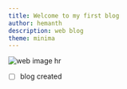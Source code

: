 ```yaml
---
title: Welcome to my first blog
author: hemanth
description: web blog
theme: minima
---
```

![web image hr](https://www.google.com/url?sa=i&url=https%3A%2F%2F1000logos.net%2Fapple-logo%2F&psig=AOvVaw1fkaB4kdXdp73oxA8Qxsig&ust=1665739384339000&source=images&cd=vfe&ved=0CAsQjRxqFwoTCND7hvTw3PoCFQAAAAAdAAAAABAE)
- [ ] blog created


